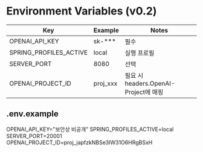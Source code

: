 # Environment Variables (v0.2)

| Key                    | Example  | Notes                           |
|------------------------|----------|---------------------------------|
| OPENAI_API_KEY         | sk-***   | 필수                              |
| SPRING_PROFILES_ACTIVE | local    | 실행 프로필                          |
| SERVER_PORT            | 8080     | 선택                              |
| OPENAI_PROJECT_ID      | proj_xxx | 필요 시 headers.OpenAI-Project에 매핑 |

## .env.example

OPENAI_API_KEY="보안상 비공개"
SPRING_PROFILES_ACTIVE=local
SERVER_PORT=20001
OPENAI_PROJECT_ID=proj_japfzkNBSe3IW31O6HRgBSxH